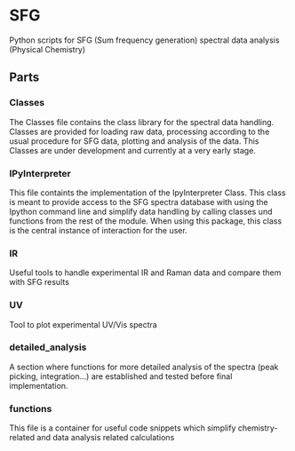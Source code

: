 # SFG
Python scripts for SFG (Sum frequency generation) spectral data analysis (Physical Chemistry)

## Parts

### Classes
The Classes file contains the class library for the spectral data handling. Classes are provided for 
loading raw data, processing according to the usual procedure for SFG data, plotting and analysis of 
the data. This Classes are under development and currently at a very early stage.

### IPyInterpreter
This file containts the implementation of the IpyInterpreter Class. This class is meant to provide 
access to the SFG spectra database with using the Ipython command line and simplify data handling
by calling classes und functions from the rest of the module. When using this package, this class 
is the central instance of interaction for the user.

### IR
Useful tools to handle experimental IR and Raman data and compare them with SFG results

### UV
Tool to plot experimental UV/Vis spectra

### detailed_analysis
A section where functions for more detailed analysis of the spectra (peak picking, integration...)
are established and tested before final implementation.

### functions
This file is a container for useful code snippets which simplify chemistry-related and data analysis
related calculations
